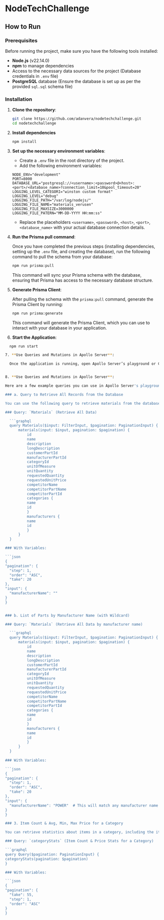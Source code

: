 # NodeTechChallenge

## How to Run

### Prerequisites

Before running the project, make sure you have the following tools installed:

- **Node.js** (v22.14.0)
- **npm** to manage dependencies
- Access to the necessary data sources for the project (Database credentials in `.env` file)
- **PostgreSQL** database (Ensure the database is set up as per the provided `sql.sql` schema file)

### Installation

1. **Clone the repository**:

   ```bash
   git clone https://github.com/adanvera/nodetechchallenge.git
   cd nodetechchallenge

2. **Install dependencies**

    ```bash 
    npm install

3. **Set up the necessary environment variables**:

    - Create a `.env` file in the root directory of the project.
    - Add the following environment variables:

    ```env
    NODE_ENV="development"
    PORT=8000
    DATABASE_URL="postgresql://<username>:<password>@<host>:<port>/<database_name>?connection_limit=10&pool_timeout=20"
    LOGGING_LEVEL_CATEGORI="winston custom format"
    LOGGING_LEVEL="debug"
    LOGGING_FILE_PATH="/var/log/nodejs/"
    LOGGING_FILE_NAME="materials_verusen"
    LOGGING_FILE_MAXSIZE=3000000
    LOGGING_FILE_PATERN="MM-DD-YYYY HH:mm:ss"
    ```

    - Replace the placeholders `<username>`, `<password>`, `<host>`, `<port>`, `<database_name>` with your actual database connection details.

4. **Run the Prisma pull command**:

    Once you have completed the previous steps (installing dependencies, setting up the `.env` file, and creating the database), run the following command to pull the schema from your database:

    ```bash
    npm run prisma:pull
    ```

    This command will sync your Prisma schema with the database, ensuring that Prisma has access to the necessary database structure.

5. **Generate Prisma Client**:

    After pulling the schema with the `prisma:pull` command, generate the Prisma Client by running:

    ```bash
    npm run prisma:generate
    ```

    This command will generate the Prisma Client, which you can use to interact with your database in your application.

6. **Start the Application**:

  ```bash
    npm run start

7. **Use Queries and Mutations in Apollo Server**:

    Once the application is running, open Apollo Server’s playground or GraphQL endpoint in your browser. The server should be accessible at the specified server and port, for example: http://localhost:8000


8. **Use Queries and Mutations in Apollo Server**:

Here are a few example queries you can use in Apollo Server's playground to retrieve data from your database.

### a. Query to Retrieve All Records from the Database

You can use the following query to retrieve materials from the database. This query allows you to filter the results by manufacturer name and paginate them for optimized performance.

### Query: `Materials` (Retrieve All Data)

    ```graphql
    query Materials($input: FilterInput, $pagination: PaginationInput) {
        materials(input: $input, pagination: $pagination) {
            id
            name
            description
            longDescription
            customerPartId
            manufacturerPartId
            categoryId
            unitOfMeasure
            unitQuantity
            requestedQuantity
            requestedUnitPrice
            competitorName
            competitorPartName
            competitorPartId
            categories {
            name
            id
            }
            manufacturers {
            name
            id
            }
        }
    }

### With Variables:

```json
{
  "pagination": {
    "step": 1,
    "order": "ASC",
    "take": 20
  },
  "input": {
    "manufacturerName": ""
  }
}


### b. List of Parts by Manufacturer Name (with Wildcard)

### Query: `Materials` (Retrieve All Data by manufacturer name)

    ```graphql
    query Materials($input: FilterInput, $pagination: PaginationInput) {
        materials(input: $input, pagination: $pagination) {
            id
            name
            description
            longDescription
            customerPartId
            manufacturerPartId
            categoryId
            unitOfMeasure
            unitQuantity
            requestedQuantity
            requestedUnitPrice
            competitorName
            competitorPartName
            competitorPartId
            categories {
            name
            id
            }
            manufacturers {
            name
            id
            }
        }
    }
    
### With Variables:

```json
{
  "pagination": {
    "step": 1,
    "order": "ASC",
    "take": 20
  },
  "input": {
    "manufacturerName": "POWER"  # This will match any manufacturer name containing "POWER"
  }
}

### 3. Item Count & Avg, Min, Max Price for a Category

You can retrieve statistics about items in a category, including the item count, average price, minimum price, and maximum price, using the following query.

### Query: `categoryStats` (Item Count & Price Stats for a Category)

```graphql
query Query($pagination: PaginationInput) {
  categoryStats(pagination: $pagination)
}

### With Variables:

```json
{
  "pagination": {
    "take": 55,
    "step": 1,
    "order": "ASC"
  }
}

